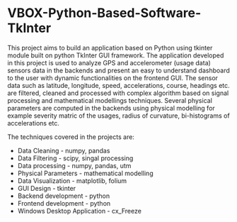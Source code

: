 # VBOX-Python-Based-Software-TkInter
This project aims to build an application based on Python using tkinter module built on python TkInter GUI framework. The application developed in this project is used to analyze GPS and accelerometer (usage data) sensors data in the backends and present an easy to understand dashboard to the user with dynamic functionalities on the frontend GUI. The sensor data such as latitude, longitude, speed, accelerations, course, headings etc. are filtered, cleaned and processed with complex algorithm based on signal processing and mathematical modellings techniques. Several physical parameters are computed in the backends using physical modelling for example severity matric of the usages, radius of curvature, bi-histograms of accelerations etc.

The techniques covered in the projects are:
- Data Cleaning - numpy, pandas
- Data Filtering - scipy, singal processing
- Data processing - numpy, pandas, utm
- Physical Parameters - mathematical modelling
- Data Visualization - matplotlib, folium
- GUI Design - tkinter
- Backend development - python
- Frontend development - python
- Windows Desktop Application - cx_Freeze









